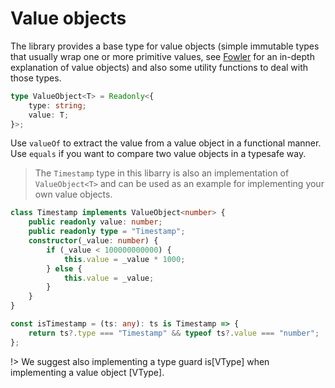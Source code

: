 # Value objects

The library provides a base type for value objects (simple immutable types that usually wrap one or more primitive values, see [Fowler](https://www.martinfowler.com/bliki/ValueObject.html) for an in-depth explanation of value objects) and also some utility functions to deal with those types.

```ts
type ValueObject<T> = Readonly<{
	type: string;
	value: T;
}>;
```

Use `valueOf` to extract the value from a value object in a functional manner. Use `equals` if you want to compare two value objects in a typesafe way.

> The `Timestamp` type in this libarry is also an implementation of `ValueObject<T>` and can be used as an example for implementing your own value objects.

```Typescript
class Timestamp implements ValueObject<number> {
	public readonly value: number;
	public readonly type = "Timestamp";
	constructor(_value: number) {
		if (_value < 100000000000) {
			this.value = _value * 1000;
		} else {
			this.value = _value;
		}
	}
}

const isTimestamp = (ts: any): ts is Timestamp => {
	return ts?.type === "Timestamp" && typeof ts?.value === "number";
};
```

!> We suggest also implementing a type guard is\[VType\] when implementing a value object \[VType\].
